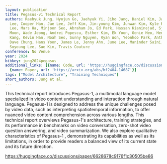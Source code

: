 ```yaml
---
layout: publication
title: Pegasus-v1 Technical Report
authors: Raehyuk Jung, Hyojun Go, Jaehyuk Yi, Jiho Jang, Daniel Kim, Jay Suh, Aiden
  Lee, Cooper Han, Jae Lee, Jeff Kim, Jin-young Kim, Junwan Kim, Kyle Park, Lucas
  Lee, Mars Ha, Minjoon Seo, Abraham Jo, Ed Park, Hassan Kianinejad, Sj Kim, Tony
  Moon, Wade Jeong, Andrei Popescu, Esther Kim, Ek Yoon, Genie Heo, Henry Choi, Jenna
  Kang, Kevin Han, Noah Seo, Sunny Nguyen, Ryan Won, Yeonhoo Park, Anthony Giuliani,
  Dave Chung, Hans Yoon, James Le, Jenny Ahn, June Lee, Maninder Saini, Meredith Sanders,
  Soyoung Lee, Sue Kim, Travis Couture
conference: No Venue
year: 2024
bibkey: jung2024pegasus
additional_links: [{name: Code, url: 'https://huggingface.co/discussions/paper/6628678c9176f1c30505be86'},
  {name: Paper, url: 'https://arxiv.org/abs/hf2404.14687'}]
tags: ["Model Architecture", "Training Techniques"]
short_authors: Jung et al.
---
```

This technical report introduces Pegasus-1, a multimodal language model specialized in video content understanding and interaction through natural language. Pegasus-1 is designed to address the unique challenges posed by video data, such as interpreting spatiotemporal information, to offer nuanced video content comprehension across various lengths. This technical report overviews Pegasus-1's architecture, training strategies, and its performance in benchmarks on video conversation, zero-shot video question answering, and video summarization. We also explore qualitative characteristics of Pegasus-1 , demonstrating its capabilities as well as its limitations, in order to provide readers a balanced view of its current state and its future direction.

https://huggingface.co/discussions/paper/6628678c9176f1c30505be86